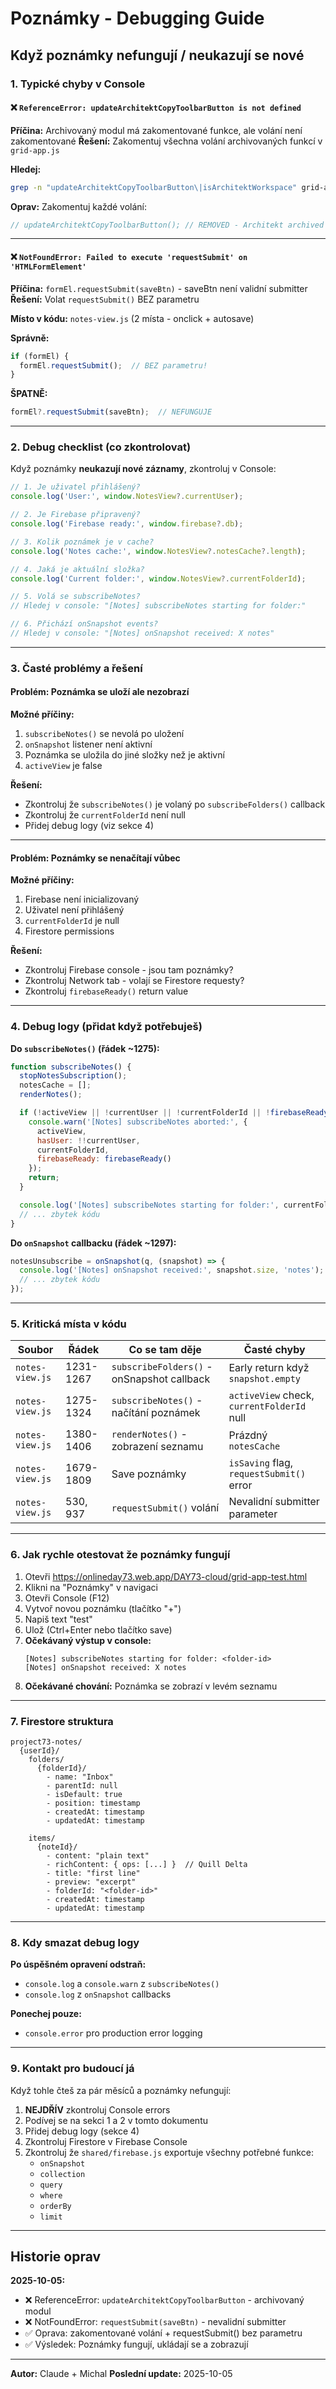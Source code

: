 # Poznámky - Debugging Guide

## Když poznámky nefungují / neukazují se nové

### 1. Typické chyby v Console

#### ❌ `ReferenceError: updateArchitektCopyToolbarButton is not defined`
**Příčina:** Archivovaný modul má zakomentované funkce, ale volání není zakomentované
**Řešení:** Zakomentuj všechna volání archivovaných funkcí v `grid-app.js`

**Hledej:**
```bash
grep -n "updateArchitektCopyToolbarButton\|isArchitektWorkspace" grid-app.js
```

**Oprav:** Zakomentuj každé volání:
```javascript
// updateArchitektCopyToolbarButton(); // REMOVED - Architekt archived
```

---

#### ❌ `NotFoundError: Failed to execute 'requestSubmit' on 'HTMLFormElement'`
**Příčina:** `formEl.requestSubmit(saveBtn)` - saveBtn není validní submitter
**Řešení:** Volat `requestSubmit()` BEZ parametru

**Místo v kódu:** `notes-view.js` (2 místa - onclick + autosave)

**Správně:**
```javascript
if (formEl) {
  formEl.requestSubmit();  // BEZ parametru!
}
```

**ŠPATNĚ:**
```javascript
formEl?.requestSubmit(saveBtn);  // NEFUNGUJE
```

---

### 2. Debug checklist (co zkontrolovat)

Když poznámky **neukazují nové záznamy**, zkontroluj v Console:

```javascript
// 1. Je uživatel přihlášený?
console.log('User:', window.NotesView?.currentUser);

// 2. Je Firebase připravený?
console.log('Firebase ready:', window.firebase?.db);

// 3. Kolik poznámek je v cache?
console.log('Notes cache:', window.NotesView?.notesCache?.length);

// 4. Jaká je aktuální složka?
console.log('Current folder:', window.NotesView?.currentFolderId);

// 5. Volá se subscribeNotes?
// Hledej v console: "[Notes] subscribeNotes starting for folder:"

// 6. Přichází onSnapshot events?
// Hledej v console: "[Notes] onSnapshot received: X notes"
```

---

### 3. Časté problémy a řešení

#### Problém: Poznámka se uloží ale nezobrazí
**Možné příčiny:**
1. `subscribeNotes()` se nevolá po uložení
2. `onSnapshot` listener není aktivní
3. Poznámka se uložila do jiné složky než je aktivní
4. `activeView` je false

**Řešení:**
- Zkontroluj že `subscribeNotes()` je volaný po `subscribeFolders()` callback
- Zkontroluj že `currentFolderId` není null
- Přidej debug logy (viz sekce 4)

---

#### Problém: Poznámky se nenačítají vůbec
**Možné příčiny:**
1. Firebase není inicializovaný
2. Uživatel není přihlášený
3. `currentFolderId` je null
4. Firestore permissions

**Řešení:**
- Zkontroluj Firebase console - jsou tam poznámky?
- Zkontroluj Network tab - volají se Firestore requesty?
- Zkontroluj `firebaseReady()` return value

---

### 4. Debug logy (přidat když potřebuješ)

**Do `subscribeNotes()` (řádek ~1275):**
```javascript
function subscribeNotes() {
  stopNotesSubscription();
  notesCache = [];
  renderNotes();

  if (!activeView || !currentUser || !currentFolderId || !firebaseReady()) {
    console.warn('[Notes] subscribeNotes aborted:', {
      activeView,
      hasUser: !!currentUser,
      currentFolderId,
      firebaseReady: firebaseReady()
    });
    return;
  }

  console.log('[Notes] subscribeNotes starting for folder:', currentFolderId);
  // ... zbytek kódu
}
```

**Do `onSnapshot` callbacku (řádek ~1297):**
```javascript
notesUnsubscribe = onSnapshot(q, (snapshot) => {
  console.log('[Notes] onSnapshot received:', snapshot.size, 'notes');
  // ... zbytek kódu
});
```

---

### 5. Kritická místa v kódu

| Soubor | Řádek | Co se tam děje | Časté chyby |
|--------|-------|----------------|-------------|
| `notes-view.js` | 1231-1267 | `subscribeFolders()` - onSnapshot callback | Early return když `snapshot.empty` |
| `notes-view.js` | 1275-1324 | `subscribeNotes()` - načítání poznámek | `activeView` check, `currentFolderId` null |
| `notes-view.js` | 1380-1406 | `renderNotes()` - zobrazení seznamu | Prázdný `notesCache` |
| `notes-view.js` | 1679-1809 | Save poznámky | `isSaving` flag, `requestSubmit()` error |
| `notes-view.js` | 530, 937 | `requestSubmit()` volání | Nevalidní submitter parameter |

---

### 6. Jak rychle otestovat že poznámky fungují

1. Otevři https://onlineday73.web.app/DAY73-cloud/grid-app-test.html
2. Klikni na "Poznámky" v navigaci
3. Otevři Console (F12)
4. Vytvoř novou poznámku (tlačítko "+")
5. Napiš text "test"
6. Ulož (Ctrl+Enter nebo tlačítko save)
7. **Očekávaný výstup v console:**
   ```
   [Notes] subscribeNotes starting for folder: <folder-id>
   [Notes] onSnapshot received: X notes
   ```
8. **Očekávané chování:** Poznámka se zobrazí v levém seznamu

---

### 7. Firestore struktura

```
project73-notes/
  {userId}/
    folders/
      {folderId}/
        - name: "Inbox"
        - parentId: null
        - isDefault: true
        - position: timestamp
        - createdAt: timestamp
        - updatedAt: timestamp

    items/
      {noteId}/
        - content: "plain text"
        - richContent: { ops: [...] }  // Quill Delta
        - title: "first line"
        - preview: "excerpt"
        - folderId: "<folder-id>"
        - createdAt: timestamp
        - updatedAt: timestamp
```

---

### 8. Kdy smazat debug logy

**Po úspěšném opravení odstraň:**
- `console.log` a `console.warn` z `subscribeNotes()`
- `console.log` z `onSnapshot` callbacks

**Ponechej pouze:**
- `console.error` pro production error logging

---

### 9. Kontakt pro budoucí já

Když tohle čteš za pár měsíců a poznámky nefungují:

1. **NEJDŘÍV** zkontroluj Console errors
2. Podívej se na sekci 1 a 2 v tomto dokumentu
3. Přidej debug logy (sekce 4)
4. Zkontroluj Firestore v Firebase Console
5. Zkontroluj že `shared/firebase.js` exportuje všechny potřebné funkce:
   - `onSnapshot`
   - `collection`
   - `query`
   - `where`
   - `orderBy`
   - `limit`

---

## Historie oprav

**2025-10-05:**
- ❌ ReferenceError: `updateArchitektCopyToolbarButton` - archivovaný modul
- ❌ NotFoundError: `requestSubmit(saveBtn)` - nevalidní submitter
- ✅ Oprava: zakomentované volání + requestSubmit() bez parametru
- ✅ Výsledek: Poznámky fungují, ukládají se a zobrazují

---

**Autor:** Claude + Michal
**Poslední update:** 2025-10-05
